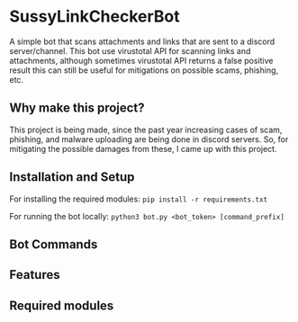# SussyLinkCheckerBot
A simple bot that scans attachments and links that are sent to a discord server/channel. This bot use virustotal API for scanning links and attachments, although sometimes virustotal API returns a false positive result this can still be useful for mitigations on possible scams, phishing, etc.

## Why make this project?
This project is being made, since the past year increasing cases of scam, phishing, and malware uploading are being done in discord servers. So, for mitigating the possible damages from these, I came up with this project.

## Installation and Setup
For installing the required modules: `pip install -r requirements.txt`

For running the bot locally: `python3 bot.py <bot_token> [command_prefix]`

## Bot Commands

## Features

## Required modules
